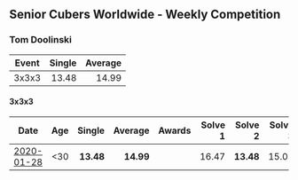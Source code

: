 ## Senior Cubers Worldwide - Weekly Competition
### Tom Doolinski

| Event | Single | Average |
| -- | --: | --: |
| 3x3x3 | 13.48 | 14.99 |

#### 3x3x3

| Date | Age | Single | Average | Awards | Solve 1 | Solve 2 | Solve 3 | Video |
| :--: | :--: | --: | --: | :--: | --: | --: | --: | :-- |
| [2020-01-28](../3x3x3/results/2020-01-28.md) | <30 | **13.48** | **14.99** |  | 16.47 | **13.48** | 15.03 | [Link](https://www.facebook.com/tom.dooley.35175/videos/1479385075550710/) |


<!-- Global site tag (gtag.js) - Google Analytics -->
<script async src="https://www.googletagmanager.com/gtag/js?id=UA-86348435-3"></script>
<script>window.dataLayer = window.dataLayer || []; function gtag() {dataLayer.push(arguments);} gtag('js', new Date()); gtag('config', 'UA-86348435-3');</script>
